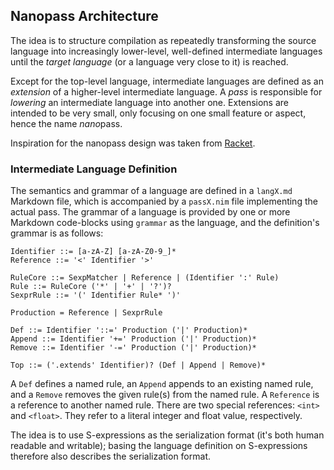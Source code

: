 ## Nanopass Architecture

The idea is to structure compilation as repeatedly transforming the source
language into increasingly lower-level, well-defined intermediate languages
until the *target language* (or a language very close to it) is reached.

Except for the top-level language, intermediate languages are defined as an
*extension* of a higher-level intermediate language. A *pass* is responsible
for *lowering* an intermediate language into another one. Extensions are
intended to be very small, only focusing on one small feature or aspect, hence
the name *nano*pass.

Inspiration for the nanopass design was taken from
[Racket](https://docs.racket-lang.org/nanopass/index.html).

### Intermediate Language Definition

The semantics and grammar of a language are defined in a `langX.md` Markdown
file, which is accompanied by a `passX.nim` file implementing the actual pass.
The grammar of a language is provided by one or more Markdown code-blocks
using `grammar` as the language, and the definition's grammar is as follows:

```
Identifier ::= [a-zA-Z] [a-zA-Z0-9_]*
Reference ::= '<' Identifier '>'

RuleCore ::= SexpMatcher | Reference | (Identifier ':' Rule)
Rule ::= RuleCore ('*' | '+' | '?')?
SexprRule ::= '(' Identifier Rule* ')'

Production = Reference | SexprRule

Def ::= Identifier '::=' Production ('|' Production)*
Append ::= Identifier '+=' Production ('|' Production)*
Remove ::= Identifier '-=' Production ('|' Production)*

Top ::= ('.extends' Identifier)? (Def | Append | Remove)*
```

A `Def` defines a named rule, an `Append` appends to an existing named rule,
and a `Remove` removes the given rule(s) from the named rule. A `Reference`
is a reference to another named rule. There are two special references: `<int>`
and `<float>`. They refer to a literal integer and float value, respectively.

The idea is to use S-expressions as the serialization format (it's both human
readable and writable); basing the language definition on S-expressions
therefore also describes the serialization format.
